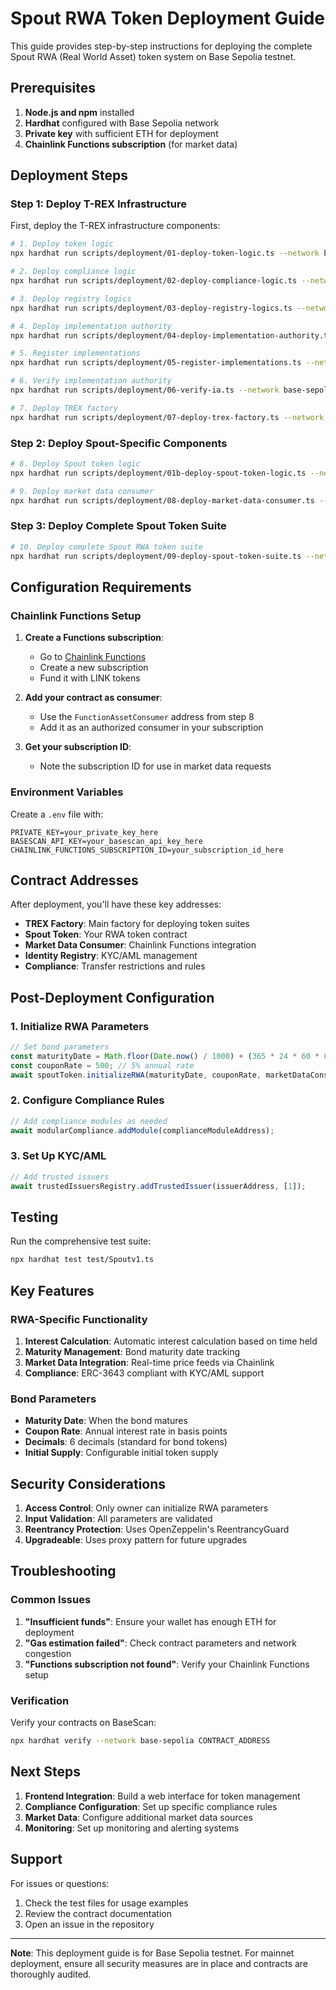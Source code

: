 # Spout RWA Token Deployment Guide

This guide provides step-by-step instructions for deploying the complete Spout RWA (Real World Asset) token system on Base Sepolia testnet.

## Prerequisites

1. **Node.js and npm** installed
2. **Hardhat** configured with Base Sepolia network
3. **Private key** with sufficient ETH for deployment
4. **Chainlink Functions subscription** (for market data)

## Deployment Steps

### Step 1: Deploy T-REX Infrastructure

First, deploy the T-REX infrastructure components:

```bash
# 1. Deploy token logic
npx hardhat run scripts/deployment/01-deploy-token-logic.ts --network base-sepolia

# 2. Deploy compliance logic
npx hardhat run scripts/deployment/02-deploy-compliance-logic.ts --network base-sepolia

# 3. Deploy registry logics
npx hardhat run scripts/deployment/03-deploy-registry-logics.ts --network base-sepolia

# 4. Deploy implementation authority
npx hardhat run scripts/deployment/04-deploy-implementation-authority.ts --network base-sepolia

# 5. Register implementations
npx hardhat run scripts/deployment/05-register-implementations.ts --network base-sepolia

# 6. Verify implementation authority
npx hardhat run scripts/deployment/06-verify-ia.ts --network base-sepolia

# 7. Deploy TREX factory
npx hardhat run scripts/deployment/07-deploy-trex-factory.ts --network base-sepolia
```

### Step 2: Deploy Spout-Specific Components

```bash
# 8. Deploy Spout token logic
npx hardhat run scripts/deployment/01b-deploy-spout-token-logic.ts --network base-sepolia

# 9. Deploy market data consumer
npx hardhat run scripts/deployment/08-deploy-market-data-consumer.ts --network base-sepolia
```

### Step 3: Deploy Complete Spout Token Suite

```bash
# 10. Deploy complete Spout RWA token suite
npx hardhat run scripts/deployment/09-deploy-spout-token-suite.ts --network base-sepolia
```

## Configuration Requirements

### Chainlink Functions Setup

1. **Create a Functions subscription**:
   - Go to [Chainlink Functions](https://functions.chain.link/)
   - Create a new subscription
   - Fund it with LINK tokens

2. **Add your contract as consumer**:
   - Use the `FunctionAssetConsumer` address from step 8
   - Add it as an authorized consumer in your subscription

3. **Get your subscription ID**:
   - Note the subscription ID for use in market data requests

### Environment Variables

Create a `.env` file with:

```env
PRIVATE_KEY=your_private_key_here
BASESCAN_API_KEY=your_basescan_api_key_here
CHAINLINK_FUNCTIONS_SUBSCRIPTION_ID=your_subscription_id_here
```

## Contract Addresses

After deployment, you'll have these key addresses:

- **TREX Factory**: Main factory for deploying token suites
- **Spout Token**: Your RWA token contract
- **Market Data Consumer**: Chainlink Functions integration
- **Identity Registry**: KYC/AML management
- **Compliance**: Transfer restrictions and rules

## Post-Deployment Configuration

### 1. Initialize RWA Parameters

```javascript
// Set bond parameters
const maturityDate = Math.floor(Date.now() / 1000) + (365 * 24 * 60 * 60); // 1 year
const couponRate = 500; // 5% annual rate
await spoutToken.initializeRWA(maturityDate, couponRate, marketDataConsumerAddress);
```

### 2. Configure Compliance Rules

```javascript
// Add compliance modules as needed
await modularCompliance.addModule(complianceModuleAddress);
```

### 3. Set Up KYC/AML

```javascript
// Add trusted issuers
await trustedIssuersRegistry.addTrustedIssuer(issuerAddress, [1]);
```

## Testing

Run the comprehensive test suite:

```bash
npx hardhat test test/Spoutv1.ts
```

## Key Features

### RWA-Specific Functionality

1. **Interest Calculation**: Automatic interest calculation based on time held
2. **Maturity Management**: Bond maturity date tracking
3. **Market Data Integration**: Real-time price feeds via Chainlink
4. **Compliance**: ERC-3643 compliant with KYC/AML support

### Bond Parameters

- **Maturity Date**: When the bond matures
- **Coupon Rate**: Annual interest rate in basis points
- **Decimals**: 6 decimals (standard for bond tokens)
- **Initial Supply**: Configurable initial token supply

## Security Considerations

1. **Access Control**: Only owner can initialize RWA parameters
2. **Input Validation**: All parameters are validated
3. **Reentrancy Protection**: Uses OpenZeppelin's ReentrancyGuard
4. **Upgradeable**: Uses proxy pattern for future upgrades

## Troubleshooting

### Common Issues

1. **"Insufficient funds"**: Ensure your wallet has enough ETH for deployment
2. **"Gas estimation failed"**: Check contract parameters and network congestion
3. **"Functions subscription not found"**: Verify your Chainlink Functions setup

### Verification

Verify your contracts on BaseScan:

```bash
npx hardhat verify --network base-sepolia CONTRACT_ADDRESS
```

## Next Steps

1. **Frontend Integration**: Build a web interface for token management
2. **Compliance Configuration**: Set up specific compliance rules
3. **Market Data**: Configure additional market data sources
4. **Monitoring**: Set up monitoring and alerting systems

## Support

For issues or questions:
1. Check the test files for usage examples
2. Review the contract documentation
3. Open an issue in the repository

---

**Note**: This deployment guide is for Base Sepolia testnet. For mainnet deployment, ensure all security measures are in place and contracts are thoroughly audited. 